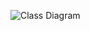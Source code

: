 ![Class Diagram](http://www.plantuml.com/plantuml/proxy?src=https://raw.githubusercontent.com/PhysicsX/DesignPatterns/tree/master/Structural/DecoratorPattern/Example1/UML/master/UML/Instance.puml)

